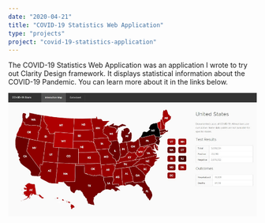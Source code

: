 ```yaml
---
date: "2020-04-21"
title: "COVID-19 Statistics Web Application"
type: "projects"
project: "covid-19-statistics-application"
---
```


The COVID-19 Statistics Web Application was an application I wrote to try out Clarity Design framework. It displays statistical information about the COVID-19 Pandemic. You can learn more about it in the links below.

![COVID-19 Statistics Web Application](images/covid-19-stats.jpg)
